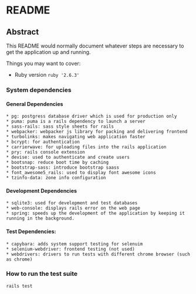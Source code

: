 # README

## Abstract

This README would normally document whatever steps are necessary to get the
application up and running.

Things you may want to cover:

* Ruby version
``` ruby '2.6.3' ```

### System dependencies

#### General Dependencies
``` 
* pg: postgress database driver which is used for production only
* puma: puma is a rails dependency to launch a server
* sass-rails: sass style sheets for rails
* webpacker: webpacker js library for packing and delivering frontend
* turbolinks: makes navigating web application faster
* bcrypt: for authentication
* carrierwave: for uploading files into the rails application
* pry: rails console extension
* devise: used to authenticate and create users
* bootsnap: reduce boot time by caching
* bootstrap-sass: introduce bootstrap saass
* font_awesome5_rails: used to display font awesome icons
* tzinfo-data: zone info configuration
```

#### Development Dependencies
```
* sqlite3: used for development and test databases
* web-console: displays rails error on the web page
* spring: speeds up the development of the application by keeping it running in the background.
```

#### Test Dependencies:
```
* capybara: adds system support testing for selenuim
* selenium-webdriver: frontend testing (not used)
* webdrivers: drivers to run tests with different chrome browser (such as chrome)

```


### How to run the test suite

```
rails test
```



